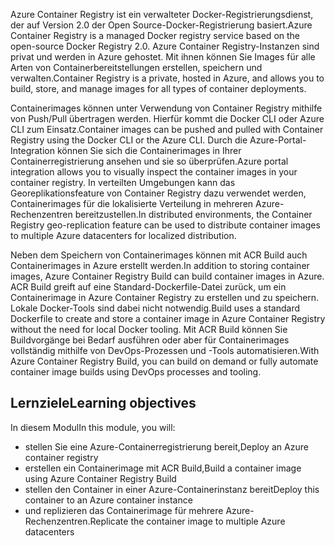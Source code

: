 <span data-ttu-id="61b57-101">Azure Container Registry ist ein verwalteter Docker-Registrierungsdienst, der auf Version 2.0 der Open Source-Docker-Registrierung basiert.</span><span class="sxs-lookup"><span data-stu-id="61b57-101">Azure Container Registry is a managed Docker registry service based on the open-source Docker Registry 2.0.</span></span> <span data-ttu-id="61b57-102">Azure Container Registry-Instanzen sind privat und werden in Azure gehostet. Mit ihnen können Sie Images für alle Arten von Containerbereitstellungen erstellen, speichern und verwalten.</span><span class="sxs-lookup"><span data-stu-id="61b57-102">Container Registry is a private, hosted in Azure, and allows you to build, store, and manage images for all types of container deployments.</span></span>

<span data-ttu-id="61b57-103">Containerimages können unter Verwendung von Container Registry mithilfe von Push/Pull übertragen werden. Hierfür kommt die Docker CLI oder Azure CLI zum Einsatz.</span><span class="sxs-lookup"><span data-stu-id="61b57-103">Container images can be pushed and pulled with Container Registry using the Docker CLI or the Azure CLI.</span></span> <span data-ttu-id="61b57-104">Durch die Azure-Portal-Integration können Sie sich die Containerimages in Ihrer Containerregistrierung ansehen und sie so überprüfen.</span><span class="sxs-lookup"><span data-stu-id="61b57-104">Azure portal integration allows you to visually inspect the container images in your container registry.</span></span> <span data-ttu-id="61b57-105">In verteilten Umgebungen kann das Georeplikationsfeature von Container Registry dazu verwendet werden, Containerimages für die lokalisierte Verteilung in mehreren Azure-Rechenzentren bereitzustellen.</span><span class="sxs-lookup"><span data-stu-id="61b57-105">In distributed environments, the Container Registry geo-replication feature can be used to distribute container images to multiple Azure datacenters for localized distribution.</span></span>

<span data-ttu-id="61b57-106">Neben dem Speichern von Containerimages können mit ACR Build auch Containerimages in Azure erstellt werden.</span><span class="sxs-lookup"><span data-stu-id="61b57-106">In addition to storing container images, Azure Container Registry Build can build container images in Azure.</span></span> <span data-ttu-id="61b57-107">ACR Build greift auf eine Standard-Dockerfile-Datei zurück, um ein Containerimage in Azure Container Registry zu erstellen und zu speichern. Lokale Docker-Tools sind dabei nicht notwendig.</span><span class="sxs-lookup"><span data-stu-id="61b57-107">Build uses a standard Dockerfile to create and store a container image in Azure Container Registry without the need for local Docker tooling.</span></span> <span data-ttu-id="61b57-108">Mit ACR Build können Sie Buildvorgänge bei Bedarf ausführen oder aber für Containerimages vollständig mithilfe von DevOps-Prozessen und -Tools automatisieren.</span><span class="sxs-lookup"><span data-stu-id="61b57-108">With Azure Container Registry Build, you can build on demand or fully automate container image builds using DevOps processes and tooling.</span></span>

## <a name="learning-objectives"></a><span data-ttu-id="61b57-109">Lernziele</span><span class="sxs-lookup"><span data-stu-id="61b57-109">Learning objectives</span></span>

<span data-ttu-id="61b57-110">In diesem Modul</span><span class="sxs-lookup"><span data-stu-id="61b57-110">In this module, you will:</span></span>

- <span data-ttu-id="61b57-111">stellen Sie eine Azure-Containerregistrierung bereit,</span><span class="sxs-lookup"><span data-stu-id="61b57-111">Deploy an Azure container registry</span></span>
- <span data-ttu-id="61b57-112">erstellen ein Containerimage mit ACR Build,</span><span class="sxs-lookup"><span data-stu-id="61b57-112">Build a container image using Azure Container Registry Build</span></span>
- <span data-ttu-id="61b57-113">stellen den Container in einer Azure-Containerinstanz bereit</span><span class="sxs-lookup"><span data-stu-id="61b57-113">Deploy this container to an Azure container instance</span></span>
- <span data-ttu-id="61b57-114">und replizieren das Containerimage für mehrere Azure-Rechenzentren.</span><span class="sxs-lookup"><span data-stu-id="61b57-114">Replicate the container image to multiple Azure datacenters</span></span>